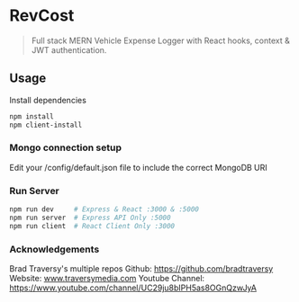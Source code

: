 # RevCost 

> Full stack MERN Vehicle Expense Logger with React hooks, context & JWT authentication.

## Usage

Install dependencies

```bash
npm install
npm client-install
```

### Mongo connection setup

Edit your /config/default.json file to include the correct MongoDB URI

### Run Server

```bash
npm run dev     # Express & React :3000 & :5000
npm run server  # Express API Only :5000
npm run client  # React Client Only :3000
```

### Acknowledgements
Brad Traversy's multiple repos
Github: https://github.com/bradtraversy
Website: www.traversymedia.com
Youtube Channel: https://www.youtube.com/channel/UC29ju8bIPH5as8OGnQzwJyA

